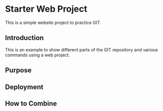 # Starter Web Project

This is a simple website project to practice GIT.

## Introduction

This is an example to show different parts of the GIT repository and various commands using a web project.

## Purpose

## Deployment

## How to Combine
